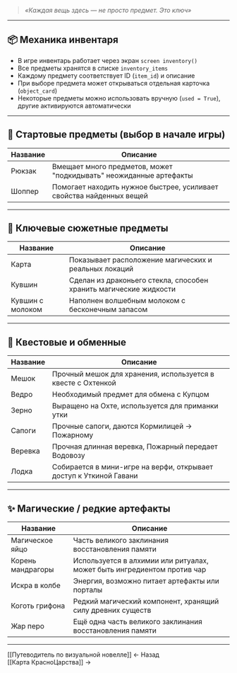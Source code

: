 

> _«Каждая вещь здесь — не просто предмет. Это ключ»_

---

## 📦 Механика инвентаря

- В игре инвентарь работает через экран `screen inventory()`
- Все предметы хранятся в списке `inventory_items`
- Каждому предмету соответствует ID (`item_id`) и описание
- При выборе предмета может открываться отдельная карточка (`object_card`)
- Некоторые предметы можно использовать вручную (`used = True`), другие активируются автоматически

---

## 🎒 Стартовые предметы (выбор в начале игры)

| Название       | Описание                                                             |
| -------------- | -------------------------------------------------------------------- |
| Рюкзак         | Вмещает много предметов, может "подкидывать" неожиданные артефакты   |
| Шоппер         | Помогает находить нужное быстрее, усиливает свойства найденных вещей |

---

## 📌 Ключевые сюжетные предметы

| Название         | Описание                                                          |
| ---------------- | ----------------------------------------------------------------- |
| Карта            | Показывает расположение магических и реальных локаций             |
| Кувшин           | Сделан из драконьего стекла, способен хранить магические жидкости |
| Кувшин с молоком | Наполнен волшебным молоком с бесконечным запасом                  |

---

## 🔁 Квестовые и обменные

| Название | Описание                                                           |
| -------- | ------------------------------------------------------------------ |
| Мешок    | Прочный мешок для хранения, используется в квесте с Охтенкой       |
| Ведро    | Необходимый предмет для обмена с Купцом                            |
| Зерно    | Выращено на Охте, используется для приманки утки                   |
| Сапоги   | Прочные сапоги, даются Кормилицей → Пожарному                      |
| Веревка  | Прочная длинная веревка, Пожарный передает Водовозу                |
| Лодка    | Собирается в мини-игре на верфи, открывает доступ к Уткиной Гавани |

---

## ✨ Магические / редкие артефакты

| Название          | Описание                                                                |
| ----------------- | ----------------------------------------------------------------------- |
| Магическое яйцо   | Часть великого заклинания восстановления памяти                         |
| Корень мандрагоры | Используется в алхимии или ритуалах, может быть ингредиентом против чар |
| Искра в колбе     | Энергия, возможно питает артефакты или порталы                          |
| Коготь грифона    | Редкий магический компонент, хранящий силу древних существ              |
| Жар перо          | Ещё одна часть великого заклинания восстановления памяти                |


---

[[Путеводитель по визуальной новелле]] ← Назад  
[[Карта КрасноЦарства]] →
